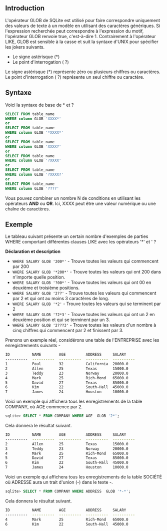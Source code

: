 ## Introduction

L'opérateur GLOB de SQLite est utilisé pour faire correspondre uniquement des valeurs de texte à un modèle en utilisant des caractères génériques. Si l'expression recherchée peut correspondre à l'expression du motif, l'opérateur GLOB renvoie true, c'est-à-dire 1. Contrairement à l'opérateur LIKE, GLOB est sensible à la casse et suit la syntaxe d'UNIX pour spécifier les jokers suivants.

- Le signe astérisque (*)
- Le point d'interrogation ( ?)

Le signe astérisque (*) représente zéro ou plusieurs chiffres ou caractères. Le point d'interrogation ( ?) représente un seul chiffre ou caractère.

## Syntaxe

Voici la syntaxe de base de * et ?

```sql
SELECT FROM table_name
WHERE column GLOB 'XXXX*'
or 
SELECT FROM table_name
WHERE column GLOB '*XXXX*'
or
SELECT FROM table_name
WHERE column GLOB 'XXXX?'
or
SELECT FROM table_name
WHERE column GLOB '?XXXX'
or
SELECT FROM table_name
WHERE column GLOB '?XXXX?'
or
SELECT FROM table_name
WHERE column GLOB '????'
```

Vous pouvez combiner un nombre N de conditions en utilisant les opérateurs **AND** ou **OR**. Ici, XXXX peut être une valeur numérique ou une chaîne de caractères.

## Exemple

Le tableau suivant présente un certain nombre d'exemples de parties WHERE comportant différentes clauses LIKE avec les opérateurs '*' et ' ?

**Déclaration et description**

- ```WHERE SALARY GLOB '200*'``` - Trouve toutes les valeurs qui commencent par 200
- ```WHERE SALARY GLOB '*200*'``` - Trouve toutes les valeurs qui ont 200 dans n'importe quelle position.
- ```WHERE SALARY GLOB '?00*'``` - Trouve toutes les valeurs qui ont 00 en deuxième et troisième positions.
- ```WHERE SALARY GLOB '2??'``` - Trouve toutes les valeurs qui commencent par 2 et qui ont au moins 3 caractères de long.
- ```WHERE SALARY GLOB '*2'``` - Trouve toutes les valeurs qui se terminent par 2
- ```WHERE SALARY GLOB '?2*3'``` - Trouve toutes les valeurs qui ont un 2 en deuxième position et qui se terminent par un 3.
- ```WHERE SALARY GLOB '2???3'``` - Trouve toutes les valeurs d'un nombre à cinq chiffres qui commencent par 2 et finissent par 3.

Prenons un exemple réel, considérons une table de l'ENTREPRISE avec les enregistrements suivants -

```bash
ID          NAME        AGE         ADDRESS     SALARY
----------  ----------  ----------  ----------  ----------
1           Paul        32          California  20000.0
2           Allen       25          Texas       15000.0
3           Teddy       23          Norway      20000.0
4           Mark        25          Rich-Mond   65000.0
5           David       27          Texas       85000.0
6           Kim         22          South-Hall  45000.0
7           James       24          Houston     10000.0
```

Voici un exemple qui affichera tous les enregistrements de la table COMPANY, où AGE commence par 2.

```sql
sqlite> SELECT * FROM COMPANY WHERE AGE  GLOB '2*';
```

Cela donnera le résultat suivant.

```bash
ID          NAME        AGE         ADDRESS     SALARY
----------  ----------  ----------  ----------  ----------
2           Allen       25          Texas       15000.0
3           Teddy       23          Norway      20000.0
4           Mark        25          Rich-Mond   65000.0
5           David       27          Texas       85000.0
6           Kim         22          South-Hall  45000.0
7           James       24          Houston     10000.0
```

Voici un exemple qui affichera tous les enregistrements de la table SOCIÉTÉ où ADRESSE aura un trait d'union (-) dans le texte -.

```sql
sqlite> SELECT * FROM COMPANY WHERE ADDRESS  GLOB '*-*';
```

Cela donnera le résultat suivant.

```bash
ID          NAME        AGE         ADDRESS     SALARY
----------  ----------  ----------  ----------  ----------
4           Mark        25          Rich-Mond   65000.0
6           Kim         22          South-Hall  45000.0
```